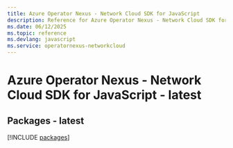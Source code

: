 ```yaml
---
title: Azure Operator Nexus - Network Cloud SDK for JavaScript
description: Reference for Azure Operator Nexus - Network Cloud SDK for JavaScript
ms.date: 06/12/2025
ms.topic: reference
ms.devlang: javascript
ms.service: operatornexus-networkcloud
---
```

# Azure Operator Nexus - Network Cloud SDK for JavaScript - latest
## Packages - latest
[!INCLUDE [packages](operator-nexus---network-cloud-index.md)]